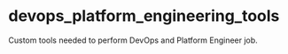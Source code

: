 # devops_platform_engineering_tools
Custom tools needed to perform DevOps and Platform Engineer job.
